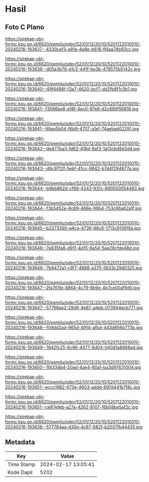 # Hasil

## Foto C Plano

https://sirekap-obj-formc.kpu.go.id/6620/pemilu/pdpr/52/01/12/20/10/5201122010010-20240216-193637--4330cef3-a91e-4a8e-b616-ff4aa74b83cc.jpg

https://sirekap-obj-formc.kpu.go.id/6620/pemilu/pdpr/52/01/12/20/10/5201122010010-20240216-193639--d05a3b76-e1c2-441f-be3b-478575b5142c.jpg

https://sirekap-obj-formc.kpu.go.id/6620/pemilu/pdpr/52/01/12/20/10/5201122010010-20240216-193640--49f4488f-f3a7-4620-bcf7-dd2fb8f1c5b1.jpg

https://sirekap-obj-formc.kpu.go.id/6620/pemilu/pdpr/52/01/12/20/10/5201122010010-20240216-193641--f3596be8-e18f-4ec0-97e8-d2c889f56816.jpg

https://sirekap-obj-formc.kpu.go.id/6620/pemilu/pdpr/52/01/12/20/10/5201122010010-20240216-193641--99ae5b04-f6b9-4707-a1ef-74aebad02291.jpg

https://sirekap-obj-formc.kpu.go.id/6620/pemilu/pdpr/52/01/12/20/10/5201122010010-20240216-193642--de477ba3-fd62-418d-8af3-1a13cbd8d3d4.jpg

https://sirekap-obj-formc.kpu.go.id/6620/pemilu/pdpr/52/01/12/20/10/5201122010010-20240216-193643--d9c97f2f-5ebf-41cc-9842-b7d4f294877a.jpg

https://sirekap-obj-formc.kpu.go.id/6620/pemilu/pdpr/52/01/12/20/10/5201122010010-20240216-193644--b9bb862d-cf66-4243-931c-890500054483.jpg

https://sirekap-obj-formc.kpu.go.id/6620/pemilu/pdpr/52/01/12/20/10/5201122010010-20240216-193644--f3b5452e-8c69-468e-99b4-753c66a62a1f.jpg

https://sirekap-obj-formc.kpu.go.id/6620/pemilu/pdpr/52/01/12/20/10/5201122010010-20240216-193645--b2273390-a4ca-4736-88c8-1713c8136f9a.jpg

https://sirekap-obj-formc.kpu.go.id/6620/pemilu/pdpr/52/01/12/20/10/5201122010010-20240216-193646--7e835fa8-d911-4d15-8a54-5ae28cfde48d.jpg

https://sirekap-obj-formc.kpu.go.id/6620/pemilu/pdpr/52/01/12/20/10/5201122010010-20240216-193646--7b9472a1-c9f7-4888-a375-5633c29d0325.jpg

https://sirekap-obj-formc.kpu.go.id/6620/pemilu/pdpr/52/01/12/20/10/5201122010010-20240216-193647--2fa761fe-8864-4c79-8b9e-4b7ce00af9d0.jpg

https://sirekap-obj-formc.kpu.go.id/6620/pemilu/pdpr/52/01/12/20/10/5201122010010-20240216-193647--57768ae2-29d9-4e87-a4eb-073944ecb771.jpg

https://sirekap-obj-formc.kpu.go.id/6620/pemilu/pdpr/52/01/12/20/10/5201122010010-20240216-193648--f09dd2ad-965d-4914-afbd-443d856b773b.jpg

https://sirekap-obj-formc.kpu.go.id/6620/pemilu/pdpr/52/01/12/20/10/5201122010010-20240216-193649--1842fc25-6c96-4477-8d04-040d1a8888ed.jpg

https://sirekap-obj-formc.kpu.go.id/6620/pemilu/pdpr/52/01/12/20/10/5201122010010-20240216-193650--1f4334b4-20ad-4ae4-80a1-ba3d97631004.jpg

https://sirekap-obj-formc.kpu.go.id/6620/pemilu/pdpr/52/01/12/20/10/5201122010010-20240216-193651--eccc1982-673e-4603-addd-697d441b7f8c.jpg

https://sirekap-obj-formc.kpu.go.id/6620/pemilu/pdpr/52/01/12/20/10/5201122010010-20240216-193651--ce87efeb-a27a-4262-8107-f6b08be5af2c.jpg

https://sirekap-obj-formc.kpu.go.id/6620/pemilu/pdpr/52/01/12/20/10/5201122010010-20240216-193638--577764aa-d30e-4c87-882f-b2037fb44435.jpg


## Metadata

| Key        | Value               |
| ---------- | ------------------- |
| Time Stamp | 2024-02-17 13:05:41 |
| Kode Dapil | 5202                |



